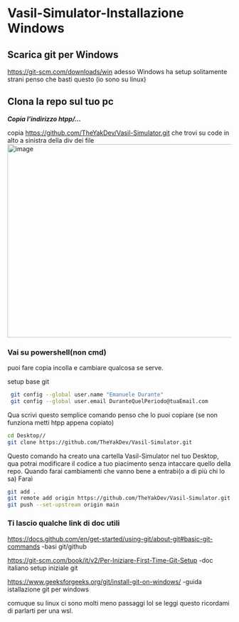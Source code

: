 # Vasil-Simulator-Installazione Windows

## Scarica git per Windows
https://git-scm.com/downloads/win
adesso Windows ha setup solitamente strani penso che basti questo (io sono su linux)






## Clona la repo sul tuo pc

***Copia l'indirizzo htpp/...***

copia https://github.com/TheYakDev/Vasil-Simulator.git che trovi su code in alto a sinistra della div dei file
<img width="934" height="434" alt="image" src="https://github.com/user-attachments/assets/7ee80490-b1b3-478e-9bf3-bb3095135d88" />


### **Vai su powershell**(non cmd)
puoi fare copia incolla e cambiare qualcosa se serve.

setup base git
```BASH
 git config --global user.name "Emanuele Durante"
 git config --global user.email DuranteQuelPeriodo@tuaEmail.com
```

Qua scrivi questo semplice comando penso che lo puoi copiare (se non funziona metti htpp appena copiato)

```BASH
cd Desktop//
git clone https://github.com/TheYakDev/Vasil-Simulator.git 
```

Questo comando ha creato una cartella Vasil-Simulator nel tuo Desktop, qua potrai modificare il codice a tuo piacimento senza intaccare quello della repo.
Quando farai cambiamenti che vanno bene a entrabi(o a di più chi lo sa) 
Faraì

```BASH
git add .
git remote add origin https://github.com/TheYakDev/Vasil-Simulator.git
git push --set-upstream origin main
```

### Ti lascio qualche link di doc utili
https://docs.github.com/en/get-started/using-git/about-git#basic-git-commands -basi git/github

https://git-scm.com/book/it/v2/Per-Iniziare-First-Time-Git-Setup -doc italiano setup iniziale git

https://www.geeksforgeeks.org/git/install-git-on-windows/ -guida istallazione git per windows



comuque su linux ci sono molti meno passaggi lol se leggi questo ricordami di parlarti per una wsl.
